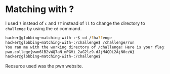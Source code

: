 # Matching with ?
I used `?` instead of `c` and `??` instead of `ll` to change the directory to `challenge` by using the `cd` command.
```bash
hacker@globbing~matching-with-:~$ cd /?ha??enge
hacker@globbing~matching-with-:/challenge$ /challenge/run
You ran me with the working directory of /challenge! Here is your flag:
pwn.college{wwn6lB2vWQ7aN_mPGVi_2aG2lz9.dJjM4QDL2AjN0czW}
hacker@globbing~matching-with-:/challenge$
```

Reosurce used was the pwn website.
